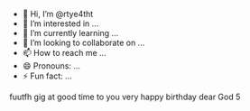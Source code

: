 - 👋 Hi, I’m @rtye4tht
- 👀 I’m interested in ...
- 🌱 I’m currently learning ...
- 💞️ I’m looking to collaborate on ...
- 📫 How to reach me ...
- 😄 Pronouns: ...
- ⚡ Fun fact: ...

<!---
rtye4tht/rtye4tht is a ✨ special ✨ repository because its `README.md` (this file) appears on your GitHub profile.
You can click the Preview link to take a look at your changes.
--->
fuutfh gig at good time to you very happy birthday dear God 5
